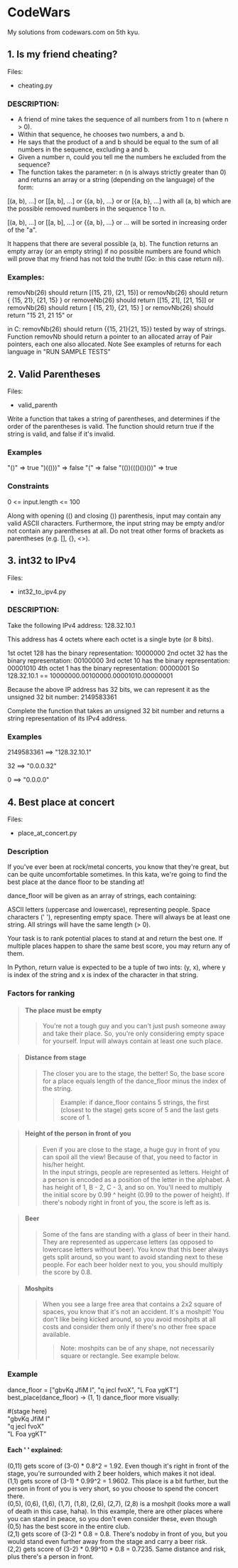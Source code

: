 # CodeWars
My solutions from codewars.com on 5th kyu.



## 1. Is my friend cheating?
Files:
* cheating.py

### DESCRIPTION:

* A friend of mine takes the sequence of all numbers from 1 to n (where n > 0).
* Within that sequence, he chooses two numbers, a and b.
* He says that the product of a and b should be equal to the sum of all numbers in the sequence, excluding a and b.
* Given a number n, could you tell me the numbers he excluded from the sequence?
* The function takes the parameter: n (n is always strictly greater than 0) and returns an array or a string (depending on the language) of the form:

[(a, b), ...] or [[a, b], ...] or {{a, b}, ...} or or [{a, b}, ...]
with all (a, b) which are the possible removed numbers in the sequence 1 to n.

[(a, b), ...] or [[a, b], ...] or {{a, b}, ...} or ... will be sorted in increasing order of the "a".

It happens that there are several possible (a, b). The function returns an empty array (or an empty string) if no possible numbers are found which will prove that my friend has not told the truth! (Go: in this case return nil).

### Examples:
removNb(26) should return [(15, 21), (21, 15)]
or
removNb(26) should return { {15, 21}, {21, 15} }
or
removeNb(26) should return [[15, 21], [21, 15]]
or
removNb(26) should return [ {15, 21}, {21, 15} ]
or
removNb(26) should return "15 21, 21 15"
or

in C:
removNb(26) should return  {{15, 21}{21, 15}} tested by way of strings.
Function removNb should return a pointer to an allocated array of Pair pointers, each one also allocated. 
Note
See examples of returns for each language in "RUN SAMPLE TESTS"



## 2. Valid Parentheses
Files:
* valid_parenth

Write a function that takes a string of parentheses, and determines if the order of the parentheses is valid. The function should return true if the string is valid, and false if it's invalid.

### Examples
"()"               =>  true
")(()))"           =>  false
"("                =>  false
"(())((()())())"   =>  true

### Constraints
0 <= input.length <= 100

Along with opening (() and closing ()) parenthesis, input may contain any valid ASCII characters. Furthermore, the input string may be empty and/or not contain any parentheses at all. Do not treat other forms of brackets as parentheses (e.g. [], {}, <>).

## 3. int32 to IPv4
Files:
* int32_to_ipv4.py

### DESCRIPTION:
Take the following IPv4 address: 128.32.10.1

This address has 4 octets where each octet is a single byte (or 8 bits).

1st octet 128 has the binary representation: 10000000
2nd octet 32 has the binary representation: 00100000
3rd octet 10 has the binary representation: 00001010
4th octet 1 has the binary representation: 00000001
So 128.32.10.1 == 10000000.00100000.00001010.00000001

Because the above IP address has 32 bits, we can represent it as the unsigned 32 bit number: 2149583361

Complete the function that takes an unsigned 32 bit number and returns a string representation of its IPv4 address.

### Examples
2149583361 ==> "128.32.10.1"

32         ==> "0.0.0.32"

0          ==> "0.0.0.0"


## 4. Best place at concert
Files:
* place_at_concert.py

### Description
If you've ever been at rock/metal concerts, you know that they're great, but can be quite uncomfortable sometimes. In this kata, we're going to find the best place at the dance floor to be standing at!

dance_floor will be given as an array of strings, each containing:

ASCII letters (uppercase and lowercase), representing people.
Space characters (' '), representing empty space.
There will always be at least one string. All strings will have the same length (> 0).

Your task is to rank potential places to stand at and return the best one. If multiple places happen to share the same best score, you may return any of them.

In Python, return value is expected to be a tuple of two ints: (y, x), where y is index of the string and x is index of the character in that string.

### Factors for ranking
> #### The place must be empty
>> You're not a tough guy and you can't just push someone away and take their place. So, you're only considering empty space for yourself. Input will always contain at least one such place.

> #### Distance from stage
>> The closer you are to the stage, the better! So, the base score for a place equals length of the dance_floor minus the index of the string.  
>>> Example: if dance_floor contains 5 strings, the first (closest to the stage) gets score of 5 and the last gets score of 1.

> #### Height of the person in front of you
>> Even if you are close to the stage, a huge guy in front of you can spoil all the view! Because of that, you need to factor in his/her height.  
> In the input strings, people are represented as letters. Height of a person is encoded as a position of the letter in the alphabet. A has height of 1, B - 2, C - 3, and so on. You'll need to multiply the initial score by 0.99 ^ height (0.99 to the power of height). If there's nobody right in front of you, the score is left as is.

> #### Beer
>> Some of the fans are standing with a glass of beer in their hand. They are represented as uppercase letters (as opposed to lowercase letters without beer). You know that this beer always gets split around, so you want to avoid standing next to these people. For each beer holder next to you, you should multiply the score by 0.8.

> #### Moshpits
>> When you see a large free area that contains a 2x2 square of spaces, you know that it's not an accident. It's a moshpit! You don't like being kicked around, so you avoid moshpits at all costs and consider them only if there's no other free space available.  
>>> Note: moshpits can be of any shape, not necessarily square or rectangle. See example below.

### Example
dance_floor = ["gbvKq  JfiM I", "q jecl   fvoX", "L  Foa   ygKT"]
best_place(dance_floor) -> (1, 1)
dance_floor more visually:

#(stage here)  
"gbvKq  JfiM I"  
"q jecl   fvoX"  
"L  Foa   ygKT"  

#### Each ' ' explained:

(0,11) gets score of (3-0) * 0.8^2 = 1.92. Even though it's right in front of the stage, you're surrounded with 2 beer holders, which makes it not ideal.  
(1,1) gets score of (3-1) * 0.99^2 = 1.9602. This place is a bit further, but the person in front of you is very short, so you choose to spend the concert there.  
(0,5), (0,6), (1,6), (1,7), (1,8), (2,6), (2,7), (2,8) is a moshpit (looks more a wall of death in this case, haha). In this example, there are other places where you can stand in peace, so you don't even consider these, even though (0,5) has the best score in the entire club.  
(2,1) gets score of (3-2) * 0.8 = 0.8. There's nodoby in front of you, but you would stand even further away from the stage and carry a beer risk.  
(2,2) gets score of (3-2) * 0.99^10 * 0.8 = 0.7235. Same distance and risk, plus there's a person in front.  
